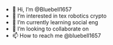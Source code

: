 - 👋 Hi, I’m @Bluebell1657
- 👀 I’m interested in tex robotics crypto
- 🌱 I’m currently learning social eng
- 💞️ I’m looking to collaborate on 
- 📫 How to reach me @bluebell1657

<!---
Bluebell1657/Bluebell1657 is a ✨ special ✨ repository because its `README.md` (this file) appears on your GitHub profile.
You can click the Preview link to take a look at your changes.
--->

